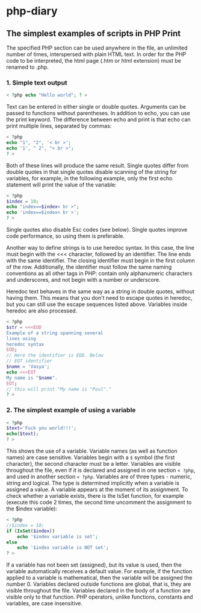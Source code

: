 # php-diary

## The simplest examples of scripts in PHP Print

The specified PHP section can be used anywhere in the file, an unlimited number of times, interspersed with plain HTML text. In order for the PHP code to be interpreted, the html page (.htm or html extension) must be renamed to .php.

### 1. Simple text output

```php
< ?php echo "Hello world"; ? >
```

Text can be entered in either single or double quotes. Arguments can be passed to functions without parentheses. In addition to echo, you can use the print keyword. The difference between echo and print is that echo can print multiple lines, separated by commas:

```php
< ?php
echo "1", "2", '< br >';
echo '1', " 2", "< br >";
? >
```

Both of these lines will produce the same result. Single quotes differ from double quotes in that single quotes disable scanning of the string for variables, for example, in the following example, only the first echo statement will print the value of the variable:

```php
< ?php
$index = 10;
echo "index==$index< br >";
echo 'index==$index< br >';
? >
```

Single quotes also disable Esc codes (see below). Single quotes improve code performance, so using them is preferable.

Another way to define strings is to use heredoc syntax. In this case, the line must begin with the <<< character, followed by an identifier. The line ends with the same identifier. The closing identifier must begin in the first column of the row. Additionally, the identifier must follow the same naming conventions as all other tags in PHP: contain only alphanumeric characters and underscores, and not begin with a number or underscore.

Heredoc text behaves in the same way as a string in double quotes, without having them. This means that you don't need to escape quotes in heredoc, but you can still use the escape sequences listed above. Variables inside heredoc are also processed.

```php
< ?php
$str = <<<EOD
Example of a string spanning several
lines using
heredoc syntax
EOD;
// Here the identifier is EOD. Below
// EOT identifier
$name = 'Vasya';
echo <<<EOT
My name is "$name".
EOT;
// this will print "My name is "Poul"."
? >
```

### 2. The simplest example of using a variable

```php
< ?php
$text='Fuck you world!!!';
echo($text);
? >
```

This shows the use of a variable. Variable names (as well as function names) are case sensitive. Variables begin with a `$` symbol (the first character), the second character must be a letter. Variables are visible throughout the file, even if it is declared and assigned in one section `< ?php`, and used in another section `< ?php`. Variables are of three types - numeric, string and logical. The type is determined implicitly when a variable is assigned a value. A variable appears at the moment of its assignment. To check whether a variable exists, there is the IsSet function, for example (execute this code 2 times, the second time uncomment the assignment to the $index variable):

```php
< ?php
//$index = 10;
if (IsSet($index))
    echo '$index variable is set';
else
    echo '$index variable is NOT set';
? >
```

If a variable has not been set (assigned), but its value is used, then the variable automatically receives a default value. For example, if the function applied to a variable is mathematical, then the variable will be assigned the number 0. Variables declared outside functions are global, that is, they are visible throughout the file. Variables declared in the body of a function are visible only to that function. PHP operators, unlike functions, constants and variables, are case insensitive.

